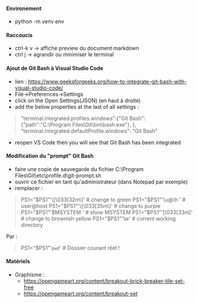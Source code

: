 #### Environement 
- python -m venv env

#### Raccoucis
- ctrl-k v → affiche preview du document markdown
- ctrl j → agrandir ou minimiser le terminal

#### Ajout de Git Bash à Visual Studio Code
- lien : https://www.geeksforgeeks.org/how-to-integrate-git-bash-with-visual-studio-code/
- File->Preferences->Settings
- click on the Open Settings(JSON) (en haut à droite)
- add the below properties at the last of all settings :
> "terminal.integrated.profiles.windows":{"Git Bash":{"path":"C:\\Program Files\\Git\\bin\\bash.exe"},  },
"terminal.integrated.defaultProfile.windows": "Git Bash"

- reopen VS Code then you will see that Git Bash has been integrated

#### Modification du "prompt" Git Bash
- faire une copie de sauvegarde du fichier C:\Program Files\Git\etc\profile.d\git-prompt.sh
- ouvrir ce fichier en tant qu'administrateur (dans Notepad par exemple)
- remplacer :
> 	PS1="$PS1"'\[\033[32m\]'       # change to green
	PS1="$PS1"'\u@\h '             # user@host<space>
	PS1="$PS1"'\[\033[35m\]'       # change to purple
	PS1="$PS1"'$MSYSTEM '          # show MSYSTEM
	PS1="$PS1"'\[\033[33m\]'       # change to brownish yellow
	PS1="$PS1"'\w'                 # current working directory

Par :
>   PS1="$PS1"'`pwd`'   	       # Dossier courant réel !

#### Matériels
- Graphisme : 
    - https://opengameart.org/content/breakout-brick-breaker-tile-set-free
    - https://opengameart.org/content/breakout-set

